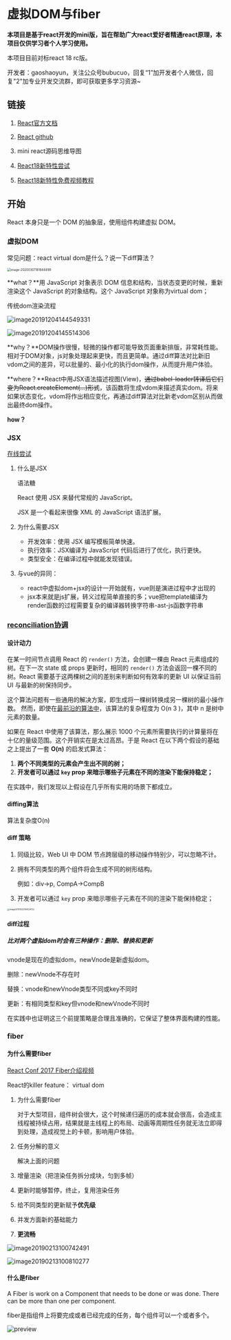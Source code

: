 # 虚拟DOM与fiber

**本项目是基于react开发的mini版，旨在帮助广大react爱好者精通react原理，本项目仅供学习者个人学习使用。**

本项目目前对标react 18 rc版。

开发者：gaoshaoyun，关注公众号bubucuo，回复“1”加开发者个人微信，回复"2"加专业开发交流群，即可获取更多学习资源~



## 链接

1. [React官方文档](https://react.docschina.org/)

2. [React github](https://github.com/facebook/react/)

3. mini react源码思维导图

4. [React18新特性尝试](https://github.com/bubucuo/react18-ice)

5. [React18新特性免费视频教程](https://www.bilibili.com/video/BV1rK4y137D3/)

   

## 开始

React 本身只是一个 DOM 的抽象层，使用组件构建虚拟 DOM。

### 虚拟DOM

常见问题：react virtual dom是什么？说一下diff算法？

<img src="https://tva1.sinaimg.cn/large/00831rSTly1gclj89v0kxj30u00yyk80.jpg" alt="image-20200307181844499" style="zoom:50%;" />

**what？**用 JavaScript 对象表示 DOM 信息和结构，当状态变更的时候，重新渲染这个 JavaScript 的对象结构。这个 JavaScript 对象称为virtual dom；

传统dom渲染流程

![image20191204144549331](https://tva1.sinaimg.cn/large/006tNbRwly1g9kotpk81mj31460ion3f.jpg)

![image20191204145514306](https://tva1.sinaimg.cn/large/006tNbRwly1g9kp3ib1lnj31070u0qv6.jpg)

**why？**DOM操作很慢，轻微的操作都可能导致页面重新排版，非常耗性能。相对于DOM对象，js对象处理起来更快，而且更简单。通过diff算法对比新旧vdom之间的差异，可以批量的、最小化的执行dom操作，从而提升用户体验。

**where？**React中用JSX语法描述视图(View)，~~通过babel-loader转译后它们变为React.createElement(...)形式~~，该函数将生成vdom来描述真实dom。将来如果状态变化，vdom将作出相应变化，再通过diff算法对比新老vdom区别从而做出最终dom操作。

**how？**

### JSX

[在线尝试](https://reactjs.org/)

1. 什么是JSX

   语法糖

   React 使用 JSX 来替代常规的 JavaScript。

   JSX 是一个看起来很像 XML 的 JavaScript 语法扩展。

2. 为什么需要JSX

   - 开发效率：使用 JSX 编写模板简单快速。
   - 执行效率：JSX编译为 JavaScript 代码后进行了优化，执行更快。
   - 类型安全：在编译过程中就能发现错误。

3. 与vue的异同：

   - react中虚拟dom+jsx的设计一开始就有，vue则是演进过程中才出现的
   - jsx本来就是js扩展，转义过程简单直接的多；vue把template编译为render函数的过程需要复杂的编译器转换字符串-ast-js函数字符串



### [reconciliation协调](https://zh-hans.reactjs.org/docs/reconciliation.html)

#### 设计动力

在某一时间节点调用 React 的 `render()` 方法，会创建一棵由 React 元素组成的树。在下一次 state 或 props 更新时，相同的 `render()` 方法会返回一棵不同的树。React 需要基于这两棵树之间的差别来判断如何有效率的更新 UI 以保证当前 UI 与最新的树保持同步。

这个算法问题有一些通用的解决方案，即生成将一棵树转换成另一棵树的最小操作数。 然而，即使在[最前沿的算法中](http://grfia.dlsi.ua.es/ml/algorithms/references/editsurvey_bille.pdf)，该算法的复杂程度为 O(n 3 )，其中 n 是树中元素的数量。

如果在 React 中使用了该算法，那么展示 1000 个元素所需要执行的计算量将在十亿的量级范围。这个开销实在是太过高昂。于是 React 在以下两个假设的基础之上提出了一套 **O(n)** 的启发式算法：

1. **两个不同类型的元素会产生出不同的树；**
2. **开发者可以通过 `key` prop 来暗示哪些子元素在不同的渲染下能保持稳定；**

在实践中，我们发现以上假设在几乎所有实用的场景下都成立。

#### diffing算法

算法复杂度O(n)

#### diff 策略

1. 同级比较，Web UI 中 DOM 节点跨层级的移动操作特别少，可以忽略不计。

2. 拥有不同类型的两个组件将会生成不同的树形结构。

   例如：div->p, CompA->CompB

3. 开发者可以通过 `key` prop 来暗示哪些子元素在不同的渲染下能保持稳定；

<img src="https://tva1.sinaimg.cn/large/006y8mN6ly1g877u8t3vaj30n012cjsf.jpg" alt="image20191022194524132" style="zoom: 33%;" />

#### diff过程

##### 比对两个虚拟dom时会有三种操作：删除、替换和更新

vnode是现在的虚拟dom，newVnode是新虚拟dom。

删除：newVnode不存在时

替换：vnode和newVnode类型不同或key不同时

更新：有相同类型和key但vnode和newVnode不同时

在实践中也证明这三个前提策略是合理且准确的，它保证了整体界面构建的性能。



### fiber

#### 为什么需要fiber

[React Conf 2017 Fiber介绍视频](https://www.youtube.com/watch?v=ZCuYPiUIONs)

React的killer feature： virtual dom

1. 为什么需要fiber

   对于大型项目，组件树会很大，这个时候递归遍历的成本就会很高，会造成主线程被持续占用，结果就是主线程上的布局、动画等周期性任务就无法立即得到处理，造成视觉上的卡顿，影响用户体验。

2. 任务分解的意义

   解决上面的问题

3. 增量渲染（把渲染任务拆分成块，匀到多帧）

4. 更新时能够暂停，终止，复用渲染任务

5. 给不同类型的更新赋予**优先级**

6. 并发方面新的基础能力

7. **更流畅**

![image20190213100742491](https://tva1.sinaimg.cn/large/006tNbRwly1gbldzi0xnaj30z40acjvn.jpg)

![image20190213100810277](https://tva1.sinaimg.cn/large/006tNbRwly1gbldzqdu35j30x60cqn5c.jpg)

#### 什么是fiber

A Fiber is work on a Component that needs to be done or was done. There can be more than one per component.

fiber是指组件上将要完成或者已经完成的任务，每个组件可以一个或者多个。

![preview](https://pic2.zhimg.com/v2-d2c7de3c408badd0abeef40367d3fb19_r.jpg)
